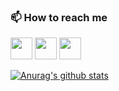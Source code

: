 ### 📫 How to reach me

[<img src="http://i.imgur.com/0o48UoR.png" width="35">](https://github.com/KumundzhievMaxim)             [<img src="https://i.imgur.com/0IdggSZ.png" width="35">](https://www.linkedin.com/in/maksim-kumundzhiev/)             [<img src="https://loading.io/s/icon/vzeour.svg" width="35">](https://www.kaggle.com/maximkumundzhiev) 


[![Anurag's github stats](https://github-readme-stats.vercel.app/api?username=KumundzhievMaxim&count_private=true&show_icons=true&theme=tokyonight)](https://github.com/anuraghazra/github-readme-stats)



